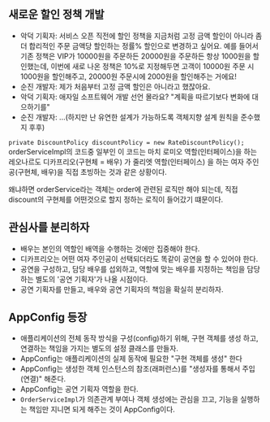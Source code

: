 ## 새로운 할인 정책 개발
<ul>
    <li>
        악덕 기획자: 서비스 오픈 직전에 할인 정책을 지금처럼 고정 금액 할인이 아니라 좀 더 합리적인 주문 금액당 할인하는 정률%
        할인으로 변경하고 싶어요. 예를 들어서 기존 정책은 VIP가 10000원을 주문하든 20000원을 주문하든 항상 1000원을 할인했는데,
        이번에 새로 나온 정책은 10%로 지정해두면 고객이 10000원 주문 시 1000원을 할인해주고, 20000원 주문시에 2000원을
        할인해주는 거에요!
    </li>
    <li>
        순진 개발자: 제가 처음부터 고정 금액 할인은 아니라고 했잖아요.
    </li>
    <li>
        악덕 기획자: 애자일 소프트웨어 개발 선언 몰라요? "계획을 따르기보다 변화에 대으하기를"
    </li>
    <li>
        순진 개발자: ...(하지만 난 유연한 설계가 가능하도록 객체지향 설계 원칙을 준수했지 후후)
    </li>
</ul>

```private DiscountPolicy discountPolicy = new RateDiscountPolicy();``` <br>
orderServiceImpl의 코드중 일부인 이 코드는 마치 로미오 역할(인터페이스)을 하는
레오나르도 디카프리오(구현체 = 배우) 가 줄리엣 역할(인터페이스)
을 하는 여자 주인공(구현체, 배우)을 직접 초빙하는 것과 같은 상황이다. <br>

왜냐하면 orderService라는 객체는 order에 관련된 로직만 해야 되는데,
직접 discount의 구현체를 어떤것으로 할지 정하는 로직이 들어갔기 떄문이다. <br>

## 관심사를 분리하자
<ul>
    <li>
        배우는 본인의 역할인 배역을 수행하는 것에만 집중해야 한다.
    </li>
    <li>
        디카프리오는 어떤 여자 주인공이 선택되더라도 똑같이 공연을 할 수 있어야 한다.
    </li>
    <li>
        공연을 구성하고, 담당 배우를 섭외하고, 역할에 맞는 배우를 지정하는 책임을 담당하는 별도의 '공연 기획자'가 나올 시점이다.
    </li>
    <li>
        공연 기획자를 만들고, 배우와 공연 기획자의 책임을 확실히 분리하자.
    </li>
</ul>

## AppConfig 등장
- 애플리케이션의 전체 동작 방식을 구성(config)하기 위해, 구현 객체를 생성 하고, 연결하는 책임을 가지는 별도의 설정 클래스를 만들자.
- AppConfig는 애플리케이션의 실제 동작에 필요한 "구현 객체를 생성" 한다
- AppConfig는 생성한 객체 인스턴스의 참조(래퍼런스)를 "생성자를 통해서 주입(연결)" 해준다.
- AppConfig는 공연 기획자 역할을 한다.
- `OrderServiceImpl`가 의존관계 부여나 객체 생성에는 관심을 끄고, 기능을 실행하는 책임만 지니면 되게 해주는 것이 AppConfig이다.